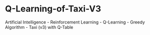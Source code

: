 # Q-Learning-of-Taxi-V3
Artificial Intelligence - Reinforcement Learning - Q-Learning - Greedy Algorithm - Taxi (v3) with Q-Table
